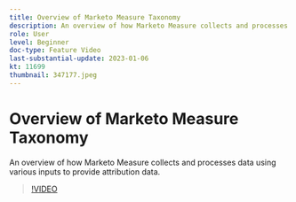 ```yaml
---
title: Overview of Marketo Measure Taxonomy
description: An overview of how Marketo Measure collects and processes data using various inputs to provide attribution data.
role: User
level: Beginner
doc-type: Feature Video
last-substantial-update: 2023-01-06
kt: 11699
thumbnail: 347177.jpeg
---
```


# Overview of Marketo Measure Taxonomy

An overview of how Marketo Measure collects and processes data using various inputs to provide attribution data.

>[!VIDEO](https://video.tv.adobe.com/v/347177/?quality=12&learn=on)
